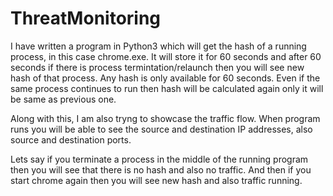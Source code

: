 # ThreatMonitoring
I have written a program in Python3 which will get the hash of a running process, in this case chrome.exe. It will store it for 60 seconds and after 60 seconds if there is process termintation/relaunch then you will see new hash of that process. Any hash is only available for 60 seconds. Even if the same process continues to run then hash will be calculated again only it will be same as previous one.

Along with this, I am also tryng to showcase the traffic flow. When program runs you will be able to see the source and destination IP addresses, also source and destination ports.

Lets say if you terminate a process in the middle of the running program then you will see that there is no hash and also no traffic. And then if you start chrome again then you will see new hash and also traffic running.
